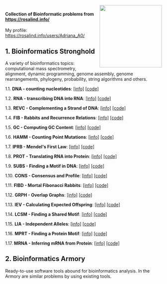 
<img src="http://rosalind.info/static/img/logo.png?v=1560257990"  width=200 align="right">

#### Collection of Bioinformatic problems from https://rosalind.info/
My profile: https://rosalind.info/users/Adriana_A0/

## 1. Bioinformatics Stronghold
A variety of bioinformatics topics: computational mass spectrometry, alignment, dynamic programming, genome assembly, genome rearrangements, phylogeny, probability, string algorithms and others.

1.1. **DNA - counting nucleotides**: [[info]](https://rosalind.info/problems/dna/) [[code]](https://github.com/AdrianaAceroFV/ROSALIND/blob/8f1cad1650caf6a8a39c5104978e45c7e3c05e89/CODE/DNA.py)

1.2. **RNA - transcribing DNA into RNA**:  [[info]](https://rosalind.info/problems/rna/) [[code]](https://github.com/AdrianaAceroFV/ROSALIND/blob/8f1cad1650caf6a8a39c5104978e45c7e3c05e89/CODE/RNA.py)

1.3. **REVC - Complementing a Strand of DNA**:  [[info]](https://rosalind.info/problems/revc/) [[code]](https://github.com/AdrianaAceroFV/ROSALIND/blob/17b7de7e22e1b70d83b68cb1095d86855417d721/CODE/REVC.py)

1.4. **FIB - Rabbits and Recurrence Relations**:  [[info]](https://rosalind.info/problems/fib/) [[code]](https://github.com/AdrianaAceroFV/ROSALIND/blob/952eede5f8a9878cbe72c6db821bb20e618dac12/CODE/FIB.py)

1.5. **GC - Computing GC Content**:  [[info]](https://rosalind.info/problems/gc/) [[code]](https://github.com/AdrianaAceroFV/ROSALIND/blob/49ea0b6e9873f10d9c04995f044db39ae8d1c76c/CODE/GC.py)

1.6. **HAMM - Counting Point Mutations**:  [[info]](https://rosalind.info/problems/hamm/) [[code]](https://github.com/AdrianaAceroFV/ROSALIND/blob/59be35e03785557e5b967614016dd2052986c31f/CODE/HAMM.py)

1.7. **IPRB - Mendel's First Law**:  [[info]](https://rosalind.info/problems/iprb/) [[code]](https://github.com/AdrianaAceroFV/ROSALIND/blob/bb8118342c58bb415791cd5913d6aa83696fe067/CODE/IPRB.py)

1.8. **PROT - Translating RNA into Protein**:  [[info]](https://rosalind.info/problems/prot/) [[code]](https://github.com/AdrianaAceroFV/ROSALIND/blob/ac25af4375d74dbc3bfcb8a73969023ee1484244/CODE/PROT.py)

1.9. **SUBS - Finding a Motif in DNA**:  [[info]](https://rosalind.info/problems/subs/) [[code]](https://github.com/AdrianaAceroFV/ROSALIND/blob/da589f666b6d240ae1703afb276d64ea4b875220/CODE/SUBS.py)

1.10. **CONS - 	Consensus and Profile**:  [[info]](https://rosalind.info/problems/cons/) [[code]](https://github.com/AdrianaAceroFV/ROSALIND/blob/427510a418da18f5a603739ea975f4988eaf3558/CODE/CONS.py)

1.11. **FIBD - 	Mortal Fibonacci Rabbits**:  [[info]](https://rosalind.info/problems/fibd/) [[code]](https://github.com/AdrianaAceroFV/ROSALIND/blob/1a3b09a5f2db2554b8278b59c1659120fd486104/CODE/FIBD.py)

1.12. **GRPH - 	Overlap Graphs**:  [[info]](https://rosalind.info/problems/grph/) [[code]](https://github.com/AdrianaAceroFV/ROSALIND/blob/1a3b09a5f2db2554b8278b59c1659120fd486104/CODE/GRPH.py)

1.13. **IEV - 	Calculating Expected Offspring**:  [[info]](https://rosalind.info/problems/iev/) [[code]](https://github.com/AdrianaAceroFV/ROSALIND/blob/87b868a754d40931ff1278bcd78e363a984722ee/CODE/IEV.py)

1.14. **LCSM - 	Finding a Shared Motif**:  [[info]](https://rosalind.info/problems/lcsm/) [[code]](https://github.com/AdrianaAceroFV/ROSALIND/blob/2ae3c12ef31e71667e257908fbf87eabcfed6d48/CODE/LCSM.py)

1.15. **LIA - 	Independent Alleles**:  [[info]](https://rosalind.info/problems/lia/) [[code]](https://github.com/AdrianaAceroFV/ROSALIND/blob/f7163c08d8882317f7ccba47217d7ed9dbf471a8/CODE/LIA.py)

1.16. **MPRT - 	Finding a Protein Motif**:  [[info]](https://rosalind.info/problems/mprt/) [[code]](https://github.com/AdrianaAceroFV/ROSALIND/blob/1bfd4e884148df31b94acb654025d627aac52e5a/CODE/MPRT.py)

1.17. **MRNA - 	Inferring mRNA from Protein**:  [[info]](https://rosalind.info/problems/mrna/) [[code]](https://github.com/AdrianaAceroFV/ROSALIND/blob/b0e4cbb4b08d795675a723ccb7a7ac3a7285895d/CODE/MRNA.py)


## 2. Bioinformatics Armory
Ready-to-use software tools abound for bioinformatics analysis. In the Armory are similar problems by using existing tools.

